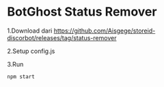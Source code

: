 # BotGhost Status Remover
1.Download dari https://github.com/Aisgege/storeid-discorbot/releases/tag/status-remover

2.Setup config.js

3.Run
```shell
npm start
```
